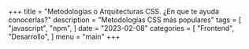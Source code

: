 +++
title = "Metodologías o Arquitecturas CSS. ¿En que te ayuda conocerlas?"
description = "Metodologías CSS más populares"
tags = [
    "javascript",
    "npm",
]
date = "2023-02-08"
categories = [
    "Frontend",
    "Desarrollo",
]
menu = "main"
+++